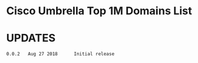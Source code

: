 Cisco Umbrella Top 1M Domains List 
============






UPDATES
=======

````
0.0.2   Aug 27 2018      Initial release 
````

